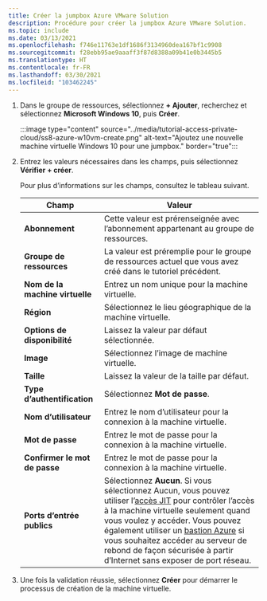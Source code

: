 ```yaml
---
title: Créer la jumpbox Azure VMware Solution
description: Procédure pour créer la jumpbox Azure VMware Solution.
ms.topic: include
ms.date: 03/13/2021
ms.openlocfilehash: f746e11763e1df1686f3134960dea167bf1c9908
ms.sourcegitcommit: f28ebb95ae9aaaff3f87d8388a09b41e0b3445b5
ms.translationtype: HT
ms.contentlocale: fr-FR
ms.lasthandoff: 03/30/2021
ms.locfileid: "103462245"
---
```

<!-- Used in deploy-azure-vmware-solution.md and tutorial-access-private-cloud.md -->

1. Dans le groupe de ressources, sélectionnez **+ Ajouter**, recherchez et sélectionnez **Microsoft Windows 10**, puis **Créer**.

   :::image type="content" source="../media/tutorial-access-private-cloud/ss8-azure-w10vm-create.png" alt-text="Ajoutez une nouvelle machine virtuelle Windows 10 pour une jumpbox." border="true":::

1. Entrez les valeurs nécessaires dans les champs, puis sélectionnez **Vérifier + créer**. 

   Pour plus d’informations sur les champs, consultez le tableau suivant.

   | Champ | Valeur |
   | --- | --- |
   | **Abonnement** | Cette valeur est prérenseignée avec l’abonnement appartenant au groupe de ressources. |
   | **Groupe de ressources** | La valeur est préremplie pour le groupe de ressources actuel que vous avez créé dans le tutoriel précédent.  |
   | **Nom de la machine virtuelle** | Entrez un nom unique pour la machine virtuelle. |
   | **Région** | Sélectionnez le lieu géographique de la machine virtuelle. |
   | **Options de disponibilité** | Laissez la valeur par défaut sélectionnée. |
   | **Image** | Sélectionnez l’image de machine virtuelle. |
   | **Taille** | Laissez la valeur de la taille par défaut. |
   | **Type d’authentification**  | Sélectionnez **Mot de passe**. |
   | **Nom d’utilisateur** | Entrez le nom d’utilisateur pour la connexion à la machine virtuelle. |
   | **Mot de passe** | Entrez le mot de passe pour la connexion à la machine virtuelle. |
   | **Confirmer le mot de passe** | Entrez le mot de passe pour la connexion à la machine virtuelle. |
   | **Ports d’entrée publics** | Sélectionnez **Aucun**. Si vous sélectionnez Aucun, vous pouvez utiliser l’[accès JIT](../../security-center/security-center-just-in-time.md#jit-configure) pour contrôler l’accès à la machine virtuelle seulement quand vous voulez y accéder. Vous pouvez également utiliser un [bastion Azure](../../bastion/tutorial-create-host-portal.md) si vous souhaitez accéder au serveur de rebond de façon sécurisée à partir d’Internet sans exposer de port réseau.  |


1. Une fois la validation réussie, sélectionnez **Créer** pour démarrer le processus de création de la machine virtuelle.

